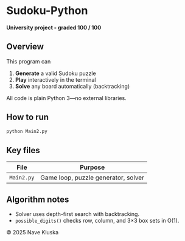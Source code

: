 # Sudoku-Python

**University project - graded 100 / 100**

## Overview
This program can

1. **Generate** a valid Sudoku puzzle  
2. **Play** interactively in the terminal  
3. **Solve** any board automatically (backtracking)  

All code is plain Python 3—no external libraries.

## How to run
```bash
python Main2.py
```                 

## Key files
| File       | Purpose                             |
|------------|-------------------------------------|
| `Main2.py` | Game loop, puzzle generator, solver |

## Algorithm notes
- Solver uses depth-first search with backtracking.  
- `possible_digits()` checks row, column, and 3×3 box sets in O(1).

© 2025 Nave Kluska
